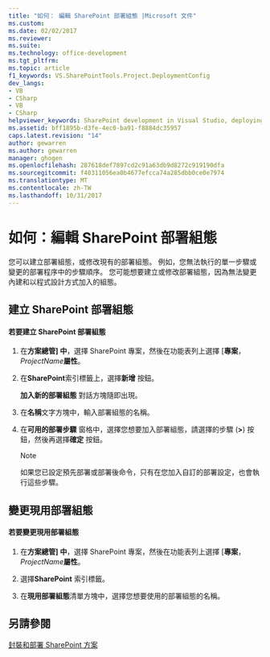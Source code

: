 ```yaml
---
title: "如何： 編輯 SharePoint 部署組態 |Microsoft 文件"
ms.custom: 
ms.date: 02/02/2017
ms.reviewer: 
ms.suite: 
ms.technology: office-development
ms.tgt_pltfrm: 
ms.topic: article
f1_keywords: VS.SharePointTools.Project.DeploymentConfig
dev_langs:
- VB
- CSharp
- VB
- CSharp
helpviewer_keywords: SharePoint development in Visual Studio, deploying
ms.assetid: bff1895b-d3fe-4ec0-ba91-f8884dc35957
caps.latest.revision: "14"
author: gewarren
ms.author: gewarren
manager: ghogen
ms.openlocfilehash: 287618def7897cd2c91a63db9d8272c919190dfa
ms.sourcegitcommit: f40311056ea0b4677efcca74a285dbb0ce0e7974
ms.translationtype: MT
ms.contentlocale: zh-TW
ms.lasthandoff: 10/31/2017
---
```

# <a name="how-to-edit-a-sharepoint-deployment-configuration"></a>如何：編輯 SharePoint 部署組態
  您可以建立部署組態，或修改現有的部署組態。 例如，您無法執行的單一步驟或變更的部署程序中的步驟順序。 您可能想要建立或修改部署組態，因為無法變更內建和以程式設計方式加入的組態。  
  
## <a name="creating-a-sharepoint-deployment-configuration"></a>建立 SharePoint 部署組態  
  
#### <a name="to-create-a-sharepoint-deployment-configuration"></a>若要建立 SharePoint 部署組態  
  
1.  在**方案總管] 中**，選擇 SharePoint 專案，然後在功能表列上選擇 [**專案**， *ProjectName***屬性**。  
  
2.  在**SharePoint**索引標籤上，選擇**新增** 按鈕。  
  
     **加入新的部署組態** 對話方塊隨即出現。  
  
3.  在**名稱**文字方塊中，輸入部署組態的名稱。  
  
4.  在**可用的部署步驟** 窗格中，選擇您想要加入部署組態，請選擇的步驟 (**>**) 按鈕，然後再選擇**確定**  按鈕。  
  
    > [!NOTE]  
    >  如果您已設定預先部署或部署後命令，只有在您加入自訂的部署設定，也會執行這些步驟。  
  
## <a name="changing-the-active-deployment-configuration"></a>變更現用部署組態  
  
#### <a name="to-change-the-active-deployment-configuration"></a>若要變更現用部署組態  
  
1.  在**方案總管] 中**，選擇 SharePoint 專案，然後在功能表列上選擇 [**專案**， *ProjectName***屬性**。  
  
2.  選擇**SharePoint**  索引標籤。  
  
3.  在**現用部署組態**清單方塊中，選擇您想要使用的部署組態的名稱。  
  
## <a name="see-also"></a>另請參閱  
 [封裝和部署 SharePoint 方案](../sharepoint/packaging-and-deploying-sharepoint-solutions.md)  
  
  